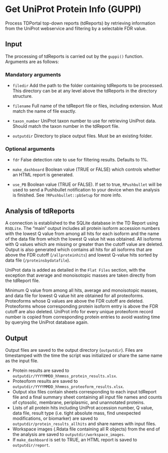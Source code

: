 Get UniProt Protein Info (GUPPI)
================

Process TDPortal top-down reports (tdReports) by retrieving information
from the UniProt webservice and filtering by a selectable FDR value.

## Input

The processing of tdReports is carried out by the `guppi()` function.
Arguments are as follows:

### Mandatory arguments

  - `filedir` Add the path to the folder containing tdReports to be
    processed. This directory can be at any level above the tdReports in
    the directory structure.

  - `filename` Full name of the tdReport file or files, including
    extension. Must match the name of file exactly.

  - `taxon_number` UniProt taxon number to use for retrieving UniProt
    data. Should match the taxon number in the tdReport file.

  - `outputdir` Directory to place output files. Must be an existing
    folder.

### Optional arguments

  - `fdr` False detection rate to use for filtering results. Defaults to
    1%.

  - `make_dashboard` Boolean value (TRUE or FALSE) which controls
    whether an HTML report is generated.

  - `use_PB` Boolean value (TRUE or FALSE). If set to true,
    `RPushbullet` will be used to send a Pushbullet notification to your
    device when the analysis is finished. See `?RPushbullet::pbSetup`
    for more info.

## Analysis of tdReports

A connection is established to the SQLite database in the TD Report
using `RSQLite`. The “main” output includes all protein isoform
accession numbers with the lowest Q value from among all hits for each
isoform and the name of the data file from which the lowest Q value hit
was obtained. All isoforms with Q values which are missing or greater
than the cutoff value are deleted. Output is also generated which
contains all hits for all isoforms that are above the FDR cutoff
(`/allproteinhits`) and lowest Q-value hits sorted by data file
(`/proteinsbydatafile`).

UniProt data is added as detailed in the `Flat Files` section, with the
exception that average and monoisotopic masses are taken directly from
the tdReport file.

Minimum Q value from among all hits, average and monoisotopic masses,
and data file for lowest Q value hit are obtained for all proteoforms.
Proteoforms whose Q values are above the FDR cutoff are deleted.
Proteoforms whose corresponding protein isoform entry is above the FDR
cutoff are also deleted. UniProt info for every unique proteoform record
number is copied from corresponding protein entries to avoid wasting
time by querying the UniProt database again.

## Output

Output files are saved to the output directory (`outputdir`). Files are
timestamped with the time the script was initialized or share the same
name as the input file.

  - Protein results are saved to
    `outputdir/YYYYMMDD_hhmmss_protein_results.xlsx`.
  - Proteoform results are saved to
    `outputdir/YYYYMMDD_hhmmss_proteoform_results.xlsx`.
  - Output xlsx files contain sheets corresponding to each input
    tdReport file and a final summary sheet containing all input file
    names and counts of cytosolic, membrane, periplasmic, and
    unannotated proteins.
  - Lists of all protein hits including UniProt accession number, Q
    value, data file, result type (i.e. tight absolute mass, find
    unexpected modifications, or biomarker) are saved to
    `outputdir/protein_results_allhits` and share names with input
    files.
  - Workspace images (.Rdata file containing all R objects) from the end
    of the analysis are saved to `outputdir/workspace_images`.
  - If `make_dashboard` is set to TRUE, an HTML report is saved to
    `outputdir/report`.
